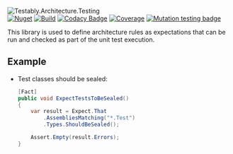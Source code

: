 ![Testably.Architecture.Testing](https://raw.githubusercontent.com/Testably/Testably.Architecture.Testing/main/Docs/Images/social-preview.png)  
[![Nuget](https://img.shields.io/nuget/v/Testably.Architecture.Testing)](https://www.nuget.org/packages/Testably.Architecture.Testing)
[![Build](https://github.com/Testably/Testably.Architecture.Testing/actions/workflows/build.yml/badge.svg)](https://github.com/Testably/Testably.Architecture.Testing/actions/workflows/build.yml)
[![Codacy Badge](https://app.codacy.com/project/badge/Grade/5b9b2f79950447a69d69037b43acd590)](https://www.codacy.com/gh/Testably/Testably.Architecture.Testing/dashboard?utm_source=github.com&amp;utm_medium=referral&amp;utm_content=Testably/Testably.Architecture.Testing&amp;utm_campaign=Badge_Grade)
[![Coverage](https://sonarcloud.io/api/project_badges/measure?project=Testably_Testably.Architecture.Testing&branch=main&metric=coverage)](https://sonarcloud.io/summary/overall?id=Testably_Testably.Architecture.Testing&branch=main)
[![Mutation testing badge](https://img.shields.io/endpoint?style=flat&url=https%3A%2F%2Fbadge-api.stryker-mutator.io%2Fgithub.com%2FTestably%2FTestably.Architecture.Testing%2Fmain)](https://dashboard.stryker-mutator.io/reports/github.com/Testably/Testably.Architecture.Testing/main)

This library is used to define architecture rules as expectations that can be run and checked as part of the unit test execution.

## Example

- Test classes should be sealed:
  ```csharp
  [Fact]
  public void ExpectTestsToBeSealed()
  {
      var result = Expect.That
	      .AssembliesMatching("*.Test")
          .Types.ShouldBeSealed();
  
      Assert.Empty(result.Errors);
  }
  ```
